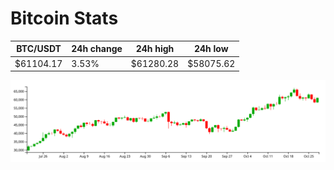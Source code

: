 # Bitcoin Stats

BTC/USDT|24h change|24h high|24h low|
|---|---|---|---|
|$61104.17|3.53%|$61280.28|$58075.62|

<img src="./chart.svg">
